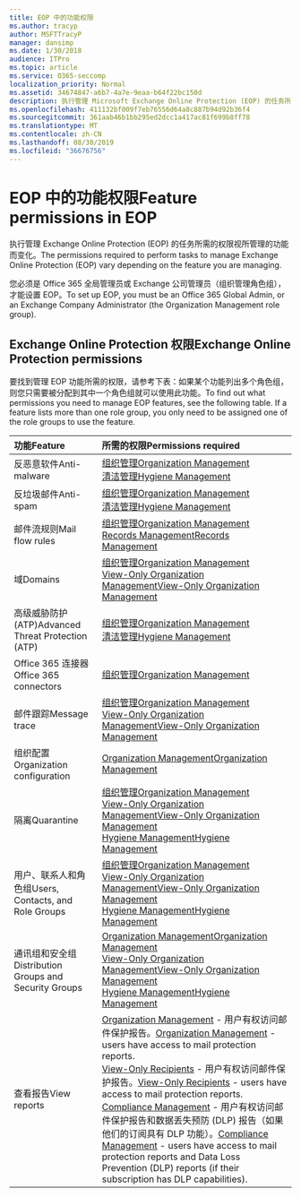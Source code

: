```yaml
---
title: EOP 中的功能权限
ms.author: tracyp
author: MSFTTracyP
manager: dansimp
ms.date: 1/30/2018
audience: ITPro
ms.topic: article
ms.service: O365-seccomp
localization_priority: Normal
ms.assetid: 34674847-a6b7-4a7e-9eaa-b64f22bc150d
description: 执行管理 Microsoft Exchange Online Protection (EOP) 的任务所需的权限根据正在管理的功能的不同而不同。
ms.openlocfilehash: 411132bf009f7eb76556d64a8c887b94d92b36f4
ms.sourcegitcommit: 361aab46b1bb295ed2dcc1a417ac81f699b8ff78
ms.translationtype: MT
ms.contentlocale: zh-CN
ms.lasthandoff: 08/30/2019
ms.locfileid: "36676756"
---
```

# <a name="feature-permissions-in-eop"></a><span data-ttu-id="06ee3-103">EOP 中的功能权限</span><span class="sxs-lookup"><span data-stu-id="06ee3-103">Feature permissions in EOP</span></span>

<span data-ttu-id="06ee3-104">执行管理 Exchange Online Protection (EOP) 的任务所需的权限视所管理的功能而变化。</span><span class="sxs-lookup"><span data-stu-id="06ee3-104">The permissions required to perform tasks to manage Exchange Online Protection (EOP) vary depending on the feature you are managing.</span></span>
  
<span data-ttu-id="06ee3-105">您必须是 Office 365 全局管理员或 Exchange 公司管理员（组织管理角色组），才能设置 EOP。</span><span class="sxs-lookup"><span data-stu-id="06ee3-105">To set up EOP, you must be an Office 365 Global Admin, or an Exchange Company Administrator (the Organization Management role group).</span></span>
  
## <a name="exchange-online-protection-permissions"></a><span data-ttu-id="06ee3-106">Exchange Online Protection 权限</span><span class="sxs-lookup"><span data-stu-id="06ee3-106">Exchange Online Protection permissions</span></span>

<span data-ttu-id="06ee3-p101">要找到管理 EOP 功能所需的权限，请参考下表：如果某个功能列出多个角色组，则您只需要被分配到其中一个角色组就可以使用此功能。</span><span class="sxs-lookup"><span data-stu-id="06ee3-p101">To find out what permissions you need to manage EOP features, see the following table. If a feature lists more than one role group, you only need to be assigned one of the role groups to use the feature.</span></span>
  
|<span data-ttu-id="06ee3-109">**功能**</span><span class="sxs-lookup"><span data-stu-id="06ee3-109">**Feature**</span></span>|<span data-ttu-id="06ee3-110">**所需的权限**</span><span class="sxs-lookup"><span data-stu-id="06ee3-110">**Permissions required**</span></span>|
|:-----|:-----|
|<span data-ttu-id="06ee3-111">反恶意软件</span><span class="sxs-lookup"><span data-stu-id="06ee3-111">Anti-malware</span></span>|[<span data-ttu-id="06ee3-112">组织管理</span><span class="sxs-lookup"><span data-stu-id="06ee3-112">Organization Management</span></span>](http://technet.microsoft.com/library/0bfd21c1-86ac-4369-86b7-aeba386741c8.aspx) <br/> [<span data-ttu-id="06ee3-113">清洁管理</span><span class="sxs-lookup"><span data-stu-id="06ee3-113">Hygiene Management</span></span>](http://technet.microsoft.com/library/fc0a9ec2-9c3d-42f6-8442-8603fb29d464.aspx)|
|<span data-ttu-id="06ee3-114">反垃圾邮件</span><span class="sxs-lookup"><span data-stu-id="06ee3-114">Anti-spam</span></span>|[<span data-ttu-id="06ee3-115">组织管理</span><span class="sxs-lookup"><span data-stu-id="06ee3-115">Organization Management</span></span>](http://technet.microsoft.com/library/0bfd21c1-86ac-4369-86b7-aeba386741c8.aspx) <br/> [<span data-ttu-id="06ee3-116">清洁管理</span><span class="sxs-lookup"><span data-stu-id="06ee3-116">Hygiene Management</span></span>](http://technet.microsoft.com/library/fc0a9ec2-9c3d-42f6-8442-8603fb29d464.aspx)|
|<span data-ttu-id="06ee3-117">邮件流规则</span><span class="sxs-lookup"><span data-stu-id="06ee3-117">Mail flow rules</span></span>|[<span data-ttu-id="06ee3-118">组织管理</span><span class="sxs-lookup"><span data-stu-id="06ee3-118">Organization Management</span></span>](http://technet.microsoft.com/library/0bfd21c1-86ac-4369-86b7-aeba386741c8.aspx) <br/> [<span data-ttu-id="06ee3-119">Records Management</span><span class="sxs-lookup"><span data-stu-id="06ee3-119">Records Management</span></span>](http://technet.microsoft.com/library/0e0c95ce-6109-4591-b86d-c6cfd44d21f5.aspx)|
|<span data-ttu-id="06ee3-120">域</span><span class="sxs-lookup"><span data-stu-id="06ee3-120">Domains</span></span>|[<span data-ttu-id="06ee3-121">组织管理</span><span class="sxs-lookup"><span data-stu-id="06ee3-121">Organization Management</span></span>](http://technet.microsoft.com/library/0bfd21c1-86ac-4369-86b7-aeba386741c8.aspx) <br/> [<span data-ttu-id="06ee3-122">View-Only Organization Management</span><span class="sxs-lookup"><span data-stu-id="06ee3-122">View-Only Organization Management</span></span>](http://technet.microsoft.com/library/c514c6d0-0157-4c52-9ec6-441d9a30f3df.aspx)|
|<span data-ttu-id="06ee3-123">高级威胁防护 (ATP)</span><span class="sxs-lookup"><span data-stu-id="06ee3-123">Advanced Threat Protection (ATP)</span></span>|[<span data-ttu-id="06ee3-124">组织管理</span><span class="sxs-lookup"><span data-stu-id="06ee3-124">Organization Management</span></span>](http://technet.microsoft.com/library/0bfd21c1-86ac-4369-86b7-aeba386741c8.aspx) <br/> [<span data-ttu-id="06ee3-125">清洁管理</span><span class="sxs-lookup"><span data-stu-id="06ee3-125">Hygiene Management</span></span>](http://technet.microsoft.com/library/fc0a9ec2-9c3d-42f6-8442-8603fb29d464.aspx)|
|<span data-ttu-id="06ee3-126">Office 365 连接器</span><span class="sxs-lookup"><span data-stu-id="06ee3-126">Office 365 connectors</span></span>|[<span data-ttu-id="06ee3-127">组织管理</span><span class="sxs-lookup"><span data-stu-id="06ee3-127">Organization Management</span></span>](http://technet.microsoft.com/library/0bfd21c1-86ac-4369-86b7-aeba386741c8.aspx)|
|<span data-ttu-id="06ee3-128">邮件跟踪</span><span class="sxs-lookup"><span data-stu-id="06ee3-128">Message trace</span></span>|[<span data-ttu-id="06ee3-129">组织管理</span><span class="sxs-lookup"><span data-stu-id="06ee3-129">Organization Management</span></span>](http://technet.microsoft.com/library/0bfd21c1-86ac-4369-86b7-aeba386741c8.aspx) <br/> [<span data-ttu-id="06ee3-130">View-Only Organization Management</span><span class="sxs-lookup"><span data-stu-id="06ee3-130">View-Only Organization Management</span></span>](http://technet.microsoft.com/library/c514c6d0-0157-4c52-9ec6-441d9a30f3df.aspx)|
|<span data-ttu-id="06ee3-131">组织配置</span><span class="sxs-lookup"><span data-stu-id="06ee3-131">Organization configuration</span></span>|[<span data-ttu-id="06ee3-132">Organization Management</span><span class="sxs-lookup"><span data-stu-id="06ee3-132">Organization Management</span></span>](http://technet.microsoft.com/library/0bfd21c1-86ac-4369-86b7-aeba386741c8.aspx)|
|<span data-ttu-id="06ee3-133">隔离</span><span class="sxs-lookup"><span data-stu-id="06ee3-133">Quarantine</span></span>|[<span data-ttu-id="06ee3-134">组织管理</span><span class="sxs-lookup"><span data-stu-id="06ee3-134">Organization Management</span></span>](http://technet.microsoft.com/library/0bfd21c1-86ac-4369-86b7-aeba386741c8.aspx) <br/> [<span data-ttu-id="06ee3-135">View-Only Organization Management</span><span class="sxs-lookup"><span data-stu-id="06ee3-135">View-Only Organization Management</span></span>](http://technet.microsoft.com/library/c514c6d0-0157-4c52-9ec6-441d9a30f3df.aspx) <br/> [<span data-ttu-id="06ee3-136">Hygiene Management</span><span class="sxs-lookup"><span data-stu-id="06ee3-136">Hygiene Management</span></span>](http://technet.microsoft.com/library/fc0a9ec2-9c3d-42f6-8442-8603fb29d464.aspx)|
|<span data-ttu-id="06ee3-137">用户、联系人和角色组</span><span class="sxs-lookup"><span data-stu-id="06ee3-137">Users, Contacts, and Role Groups</span></span>|[<span data-ttu-id="06ee3-138">组织管理</span><span class="sxs-lookup"><span data-stu-id="06ee3-138">Organization Management</span></span>](http://technet.microsoft.com/library/0bfd21c1-86ac-4369-86b7-aeba386741c8.aspx) <br/> [<span data-ttu-id="06ee3-139">View-Only Organization Management</span><span class="sxs-lookup"><span data-stu-id="06ee3-139">View-Only Organization Management</span></span>](http://technet.microsoft.com/library/c514c6d0-0157-4c52-9ec6-441d9a30f3df.aspx) <br/> [<span data-ttu-id="06ee3-140">Hygiene Management</span><span class="sxs-lookup"><span data-stu-id="06ee3-140">Hygiene Management</span></span>](http://technet.microsoft.com/library/fc0a9ec2-9c3d-42f6-8442-8603fb29d464.aspx)|
|<span data-ttu-id="06ee3-141">通讯组和安全组</span><span class="sxs-lookup"><span data-stu-id="06ee3-141">Distribution Groups and Security Groups</span></span>|[<span data-ttu-id="06ee3-142">Organization Management</span><span class="sxs-lookup"><span data-stu-id="06ee3-142">Organization Management</span></span>](http://technet.microsoft.com/library/0bfd21c1-86ac-4369-86b7-aeba386741c8.aspx) <br/> [<span data-ttu-id="06ee3-143">View-Only Organization Management</span><span class="sxs-lookup"><span data-stu-id="06ee3-143">View-Only Organization Management</span></span>](http://technet.microsoft.com/library/c514c6d0-0157-4c52-9ec6-441d9a30f3df.aspx) <br/> [<span data-ttu-id="06ee3-144">Hygiene Management</span><span class="sxs-lookup"><span data-stu-id="06ee3-144">Hygiene Management</span></span>](http://technet.microsoft.com/library/fc0a9ec2-9c3d-42f6-8442-8603fb29d464.aspx)|
|<span data-ttu-id="06ee3-145">查看报告</span><span class="sxs-lookup"><span data-stu-id="06ee3-145">View reports</span></span>|<span data-ttu-id="06ee3-146">[Organization Management](http://technet.microsoft.com/library/0bfd21c1-86ac-4369-86b7-aeba386741c8.aspx) - 用户有权访问邮件保护报告。</span><span class="sxs-lookup"><span data-stu-id="06ee3-146">[Organization Management](http://technet.microsoft.com/library/0bfd21c1-86ac-4369-86b7-aeba386741c8.aspx) - users have access to mail protection reports.</span></span>  <br/> <span data-ttu-id="06ee3-147">[View-Only Recipients](http://technet.microsoft.com/library/37e66b92-81d3-412f-b7a9-e1bb8cbeb468.aspx) - 用户有权访问邮件保护报告。</span><span class="sxs-lookup"><span data-stu-id="06ee3-147">[View-Only Recipients](http://technet.microsoft.com/library/37e66b92-81d3-412f-b7a9-e1bb8cbeb468.aspx) - users have access to mail protection reports.</span></span>  <br/> <span data-ttu-id="06ee3-148">[Compliance Management](http://technet.microsoft.com/library/b91b23a4-e9c7-4bd0-9ee3-ec5cb498da15.aspx) - 用户有权访问邮件保护报告和数据丢失预防 (DLP) 报告（如果他们的订阅具有 DLP 功能）。</span><span class="sxs-lookup"><span data-stu-id="06ee3-148">[Compliance Management](http://technet.microsoft.com/library/b91b23a4-e9c7-4bd0-9ee3-ec5cb498da15.aspx) - users have access to mail protection reports and Data Loss Prevention (DLP) reports (if their subscription has DLP capabilities).</span></span>|
